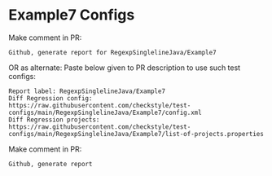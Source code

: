 # Example7 Configs
Make comment in PR:
```
Github, generate report for RegexpSinglelineJava/Example7
```
OR as alternate:
Paste below given to PR description to use such test configs:
```
Report label: RegexpSinglelineJava/Example7
Diff Regression config: https://raw.githubusercontent.com/checkstyle/test-configs/main/RegexpSinglelineJava/Example7/config.xml
Diff Regression projects: https://raw.githubusercontent.com/checkstyle/test-configs/main/RegexpSinglelineJava/Example7/list-of-projects.properties
```
Make comment in PR:
```
Github, generate report
```
